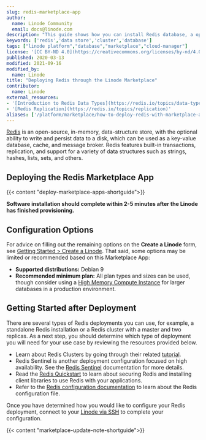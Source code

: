 ```yaml
---
slug: redis-marketplace-app
author:
  name: Linode Community
  email: docs@linode.com
description: "This guide shows how you can install Redis database, a open-source, in-memory, data structure store, with optional write and persistence of data on a disk."
keywords: ['redis','data store','cluster','database']
tags: ["linode platform","database","marketplace","cloud-manager"]
license: '[CC BY-ND 4.0](https://creativecommons.org/licenses/by-nd/4.0)'
published: 2020-03-13
modified: 2021-09-16
modified_by:
  name: Linode
title: "Deploying Redis through the Linode Marketplace"
contributor:
  name: Linode
external_resources:
- '[Introduction to Redis Data Types](https://redis.io/topics/data-types-intro)'
- '[Redis Replication](https://redis.io/topics/replication)'
aliases: ['/platform/marketplace/how-to-deploy-redis-with-marketplace-apps/','/platform/one-click/how-to-deploy-redis-with-one-click-apps/','/guides/how-to-deploy-redis-with-one-click-apps/','/guides/how-to-deploy-redis-with-marketplace-apps/']
---
```


[Redis](https://redis.io/) is an open-source, in-memory, data-structure store, with the optional ability to write and persist data to a disk, which can be used as a key-value database, cache, and message broker. Redis features built-in transactions, replication, and support for a variety of data structures such as strings, hashes, lists, sets, and others.

## Deploying the Redis Marketplace App

{{< content "deploy-marketplace-apps-shortguide">}}

**Software installation should complete within 2-5 minutes after the Linode has finished provisioning.**

## Configuration Options

For advice on filling out the remaining options on the **Create a Linode** form, see [Getting Started > Create a Linode](/docs/guides/getting-started/#create-a-linode). That said, some options may be limited or recommended based on this Marketplace App:

- **Supported distributions:** Debian 9
- **Recommended minimum plan:** All plan types and sizes can be used, though consider using a [High Memory Compute Instance](https://www.linode.com/products/high-memory/) for larger databases in a production environment.

## Getting Started after Deployment

There are several types of Redis deployments you can use, for example, a standalone Redis installation or a Redis cluster with a master and two replicas. As a next step, you should determine which type of deployment you will need for your use case by reviewing the resources provided below.

-  Learn about Redis Clusters by going through their related [tutorial](https://redis.io/topics/cluster-tutorial).
- Redis Sentinel is another deployment configuration focused on high availability. See the [Redis Sentinel](https://redis.io/topics/sentinel) documentation for more details.
- Read the [Redis Quickstart](https://redis.io/topics/quickstart) to learn about securing Redis and installing client libraries to use Redis with your applications.
- Refer to the [Redis configuration documentation](https://redis.io/topics/config) to learn about the Redis configuration file.

Once you have determined how you would like to configure your Redis deployment, connect to your [Linode via SSH](/docs/getting-started/#connect-to-your-linode-via-ssh) to complete your configuration.

{{< content "marketplace-update-note-shortguide">}}
